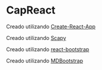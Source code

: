 # CapReact

Creado utilizando [Create-React-App](https://github.com/facebook/create-react-app)


Creado utilizando [Scapy](https://github.com/secdev/scapy/)


Creado utilizando [react-bootstrap](https://github.com/react-bootstrap/react-bootstrap)


Creado utilizando [MDBootstrap](https://github.com/mdbootstrap/React-Bootstrap-with-Material-Design)

